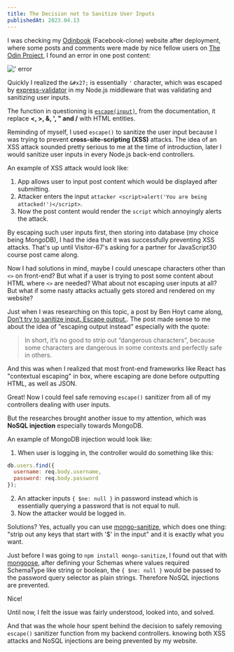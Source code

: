 ```yaml
---
title: The Decision not to Sanitize User Inputs
publishedAt: 2023.04.13
---
```


I was checking my [Odinbook](https://odinbook-client-production-9219.up.railway.app/) (Facebook-clone) website after deployment, where some posts and comments were made by nice fellow users on [The Odin Project](https://www.theodinproject.com), I found an error in one post content:

![&#x27; error](/blogImages/remove-escape/user_post_escape_error.png)

Quickly I realized the `&#x27;` is essentially `'` character, which was escaped by [express-validator](https://express-validator.github.io/docs) in my Node.js middleware that was validating and sanitizing user inputs.

The function in questioning is [`escape(input)`](https://github.com/validatorjs/validator.js#sanitizers#escape), from the documentation, it replace **<, >, &, ', " and /** with HTML entities.

Reminding of myself, I used `escape()` to sanitize the user input because I was trying to prevent **cross-site-scripting (XSS)** attacks. The idea of an XSS attack sounded pretty serious to me at the time of introduction, later I would sanitize user inputs in every Node.js back-end controllers. 

An example of XSS attack would look like:
1. App allows user to input post content which would be displayed after submitting.
2. Attacker enters the input `attacker <script>alert('You are being attacked!')</script>`.
3. Now the post content would render the `script` which annoyingly alerts the attack.

By escaping such user inputs first, then storing into database (my choice being MongoDB), I had the idea that it was successfully preventing XSS attacks. That's up until Visitor-67's asking for a partner for JavaScript30 course post came along.

Now I had solutions in mind, maybe I could unescape characters other than `<>` on front-end? But what if a user is trying to post some content about HTML where `<>` are needed? What about not escaping user inputs at all? But what if some nasty attacks actually gets stored and rendered on my website?

Just when I was researching on this topic, a post by Ben Hoyt came along, [Don’t try to sanitize input. Escape output.](https://benhoyt.com/writings/dont-sanitize-do-escape/). The post made sense to me about the idea of "escaping output instead" especially with the quote:

> In short, it’s no good to strip out “dangerous characters”, because some characters are dangerous in some contexts and perfectly safe in others.

And this was when I realized that most front-end frameworks like React has "contextual escaping" in box, where escaping are done before outputting HTML, as well as JSON.

Great! Now I could feel safe removing `escape()` sanitizer from all of my controllers dealing with user inputs. 

But the researches brought another issue to my attention, which was **NoSQL injection** especially towards MongoDB.

An example of MongoDB injection would look like:

1. When user is logging in, the controller would do something like this:
  ```js
  db.users.find({
    username: req.body.username,
    password: req.body.password
  });
  ```
2. An attacker inputs `{ $ne: null }` in password instead which is essentially querying a password that is not equal to null.
3. Now the attacker would be logged in.

Solutions? Yes, actually you can use [mongo-sanitize](https://github.com/vkarpov15/mongo-sanitize), which does one thing: "strip out any keys that start with '$' in the input" and it is exactly what you want.

Just before I was going to `npm install mongo-sanitize`, I found out that with [mongoose](https://mongoosejs.com/docs/guide.html), after defining your Schemas where values required SchemaType like string or boolean, the `{ $ne: null }` would be passed to the password query selector as plain strings. Therefore NoSQL injections are prevented.

Nice!

Until now, I felt the issue was fairly understood, looked into, and solved.

And that was the whole hour spent behind the decision to safely removing `escape()` sanitizer function from my backend controllers. knowing both XSS attacks and NoSQL injections are being prevented by my website.